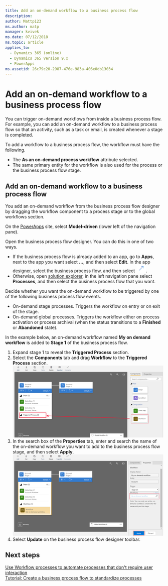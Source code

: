 ```yaml
---
title: Add an on-demand workflow to a business process flow
description: 
author: Mattp123
ms.author: matp
manager: kvivek
ms.date: 07/12/2018
ms.topic: article
applies_to: 
  - Dynamics 365 (online)
  - Dynamics 365 Version 9.x
  - PowerApps
ms.assetid: 26c79c20-2987-476e-983a-406e0db13034
---
```


# Add an on-demand workflow to a business process flow

You can trigger on-demand workflows from inside a business process flow. For example, you can add an on-demand workflow to a business process flow so that an activity, such as a task or email, is created whenever a stage is completed. 

To add a workflow to a business process flow, the workflow must have the following. 

- The **As an on-demand process workflow** attribute selected.
- The same primary entity for the workflow is also used for the process or the business process flow stage.

## Add an on-demand workflow to a business process flow

You add an on-demand  workflow from the business process flow designer by dragging the workflow component to a process stage or to the global workflows section. 

On the [PowerApps](https://web.powerapps.com) site, select **Model-driven** (lower left of the navigation pane). 

Open the business process flow designer. You can do this in one of two ways.
- If the business process flow is already added to an app, go to **Apps**, next to the app you want select **…**, and then select **Edit**. In the app designer, select the business process flow, and then select ![Open business process flow designer](media/dynamics365-open-designer.PNG).  
- Otherwise, open [solution explorer](advanced-navigation.md#solution-explorer), in the left navigation pane select **Processes**, and then select the business process flow that you want. 

Decide whether you want the on-demand workflow to be triggered by one of the following business process flow events. 
- On-demand stage processes. Triggers the workflow on entry or on exit of the stage. 
- On-demand global processes. Triggers the workflow either on process activation or process archival (when the status transitions to a **Finished** or **Abandoned** state). 

In the example below, an on-demand workflow named **My on demand workflow** is added to **Stage 1** of the business process flow. 

1. Expand stage 1 to reveal the **Triggered Process** section. 
2. Select the **Components** tab and drag **Workflow** to the **Triggered Process** section.
    ![Add workflow to a stage](media/add-workflow-to-bpf-1.png)
3. In the search box of the **Properties** tab, enter and search the name of the on-demand workflow you want to add to the business process flow stage, and then select **Apply**.
    ![Enter name and select apply](media/add-workflow-to-bpf-2.png)
4. Select **Update** on the business process flow designer toolbar.
 
## Next steps
[Use Workflow processes to automate processes that don't require user interaction](../common-data-service/workflow-processes.md) <br/>
[Tutorial: Create a business process flow to standardize processes](create-business-process-flow.md) 
